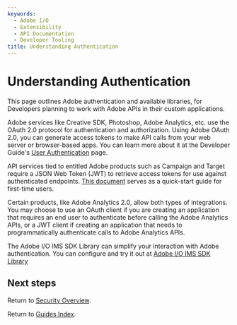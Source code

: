 ```yaml
---
keywords:
  - Adobe I/O
  - Extensibility
  - API Documentation
  - Developer Tooling
title: Understanding Authentication
---
```


# Understanding Authentication

This page outlines Adobe authentication and available libraries, for Developers planning to work with Adobe APIs in their custom applications.

Adobe services like Creative SDK, Photoshop, Adobe Analytics, etc. use the OAuth 2.0 protocol for authentication and authorization. Using Adobe OAuth 2.0, you can generate access tokens to make API calls from your web server or browser-based apps. You can learn more about it at the Developer Guide's [User Authentication](https://developer.adobe.com/developer-console/docs/guides/authentication/UserAuthentication/) page.

API services tied to entitled Adobe products such as Campaign and Target require a JSON Web Token (JWT) to retrieve access tokens for use against authenticated endpoints. [This document](https://developer.adobe.com/developer-console/docs/guides/authentication/JWT/) serves as a quick-start guide for first-time users.

Certain products, like Adobe Analytics 2.0, allow both types of integrations. You may choose to use an OAuth client if you are creating an application that requires an end user to authenticate before calling the Adobe Analytics APIs, or a JWT client if creating an application that needs to programmatically authenticate calls to Adobe Analytics APIs.

The Adobe I/O IMS SDK Library can simplify your interaction with Adobe authentication. You can configure and try it out at [Adobe I/O IMS SDK Library](https://github.com/adobe/aio-lib-ims)

## Next steps

Return to [Security Overview](index.md).

Return to [Guides Index](../../../guides/index.md).

